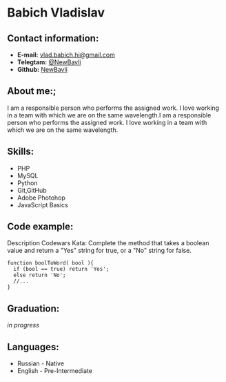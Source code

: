 # Babich Vladislav
## Contact information:
* **E-mail:** vlad.babich.hi@gmail.com
* **Telegtam:** [@NewBavli](https://t.me/NewBavli)
* **Github:** [NewBavli](https://github.com/NewBavli)
## About me:;
I am a responsible person who performs the assigned work. I love working in a team with which we are on the same wavelength.I am a responsible person who performs the assigned work. I love working in a team with which we are on the same wavelength.
## Skills:
* PHP
* MySQL
* Python
* Git,GitHub
* Adobe Photohop
* JavaScript Basics
## Code example:
Description Codewars Kata:
Complete the method that takes a boolean value and return a "Yes" string for true, or a "No" string for false.
```
function boolToWord( bool ){
  if (bool == true) return 'Yes';
  else return 'No';
  //...
}
```
## Graduation:
*in progress*
## Languages:
* Russian - Native
* English - Pre-Intermediate